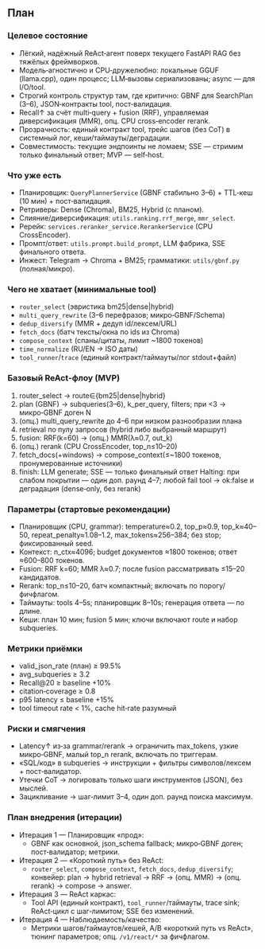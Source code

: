 ## План

### Целевое состояние
- Лёгкий, надёжный ReAct‑агент поверх текущего FastAPI RAG без тяжёлых фреймворков.
- Модель‑агностично и CPU‑дружелюбно: локальные GGUF (llama.cpp), один процесс; LLM‑вызовы сериализованы; async — для I/O/tool.
- Строгий контроль структур там, где критично: GBNF для SearchPlan (3–6), JSON‑контракты tool, пост‑валидация.
- Recall↑ за счёт multi‑query + fusion (RRF), управляемая диверсификация (MMR), опц. CPU cross‑encoder rerank.
- Прозрачность: единый контракт tool, трейс шагов (без CoT) в системный лог, кеши/таймауты/деградации.
- Совместимость: текущие эндпоинты не ломаем; SSE — стримим только финальный ответ; MVP — self‑host.

### Что уже есть
- Планировщик: `QueryPlannerService` (GBNF стабильно 3–6) + TTL‑кеш (10 мин) + пост‑валидация.
- Ретриверы: Dense (Chroma), BM25, Hybrid (с планом).
- Слияние/диверсификация: `utils.ranking.rrf_merge`, `mmr_select`.
- Ререйк: `services.reranker_service.RerankerService` (CPU CrossEncoder).
- Промпт/ответ: `utils.prompt.build_prompt`, LLM фабрика, SSE финального ответа.
- Инжест: Telegram → Chroma + BM25; грамматики: `utils/gbnf.py` (полная/микро).

### Чего не хватает (минимальные tool)
- `router_select` (эвристика bm25|dense|hybrid)
- `multi_query_rewrite` (3–6 перефразов; микро‑GBNF/Schema)
- `dedup_diversify` (MMR + дедуп id/лексем/URL)
- `fetch_docs` (батч тексты/окна по ids из Chroma)
- `compose_context` (спаны/цитаты, лимит ~1800 токенов)
- `time_normalize` (RU/EN → ISO даты)
- `tool_runner`/`trace` (единый контракт/таймауты/лог stdout+файл)

### Базовый ReAct‑флоу (MVP)
1) router_select → route∈{bm25|dense|hybrid}
2) plan (GBNF) → subqueries(3–6), k_per_query, filters; при <3 → микро‑GBNF доген N
3) (опц.) multi_query_rewrite до 4–6 при низком разнообразии плана
4) retrieval по пулу запросов (hybrid либо выбранный маршрут)
5) fusion: RRF(k=60) → (опц.) MMR(λ≈0.7, out_k)
6) (опц.) rerank (CPU CrossEncoder, top_n≤10–20)
7) fetch_docs(+windows) → compose_context(≤~1800 токенов, пронумерованные источники)
8) finish: LLM generate; SSE — только финальный ответ
Halting: при слабом покрытии — один доп. раунд 4–7; любой fail tool → ok:false и деградация (dense‑only, без rerank)

### Параметры (стартовые рекомендации)
- Планировщик (CPU, grammar): temperature≈0.2, top_p≈0.9, top_k≈40–50, repeat_penalty≈1.08–1.2, max_tokens≈256–384; без stop; фиксированный seed.
- Контекст: n_ctx≈4096; budget документов ≈1800 токенов; ответ ≈600–800 токенов.
- Fusion: RRF k=60; MMR λ≈0.7; после fusion рассматривать ≤15–20 кандидатов.
- Rerank: top_n≤10–20, батч компактный; включать по порогу/фичфлагом.
- Таймауты: tools 4–5s; планировщик 8–10s; генерация ответа — по длине.
- Кеши: план 10 мин; fusion 5 мин; ключи включают route и набор subqueries.

### Метрики приёмки
- valid_json_rate (план) ≥ 99.5%
- avg_subqueries ≥ 3.2
- Recall@20 ≥ baseline +10%
- citation‑coverage ≥ 0.8
- p95 latency ≤ baseline +15%
- tool timeout rate < 1%, cache hit‑rate разумный

### Риски и смягчения
- Latency↑ из‑за grammar/rerank → ограничить max_tokens, узкие микро‑GBNF, малый top_n rerank, включать по триггерам.
- «SQL/код» в subqueries → инструкции + фильтры символов/лексем + пост‑валидатор.
- Утечки CoT → логировать только шаги инструментов (JSON), без мыслей.
- Зацикливание → шаг‑лимит 3–4, один доп. раунд поиска максимум.

### План внедрения (итерации)
- Итерация 1 — Планировщик «прод»:
  - GBNF как основной, json_schema fallback; микро‑GBNF доген; пост‑валидатор; метрики.
- Итерация 2 — «Короткий путь» без ReAct:
  - `router_select`, `compose_context`, `fetch_docs`, `dedup_diversify`; конвейер: plan → hybrid retrieval → RRF → (опц. MMR) → (опц. rerank) → compose → answer.
- Итерация 3 — ReAct каркас:
  - Tool API (единый контракт), `tool_runner`/таймауты, trace sink; ReAct‑цикл с шаг‑лимитом; SSE без изменений.
- Итерация 4 — Наблюдаемость/качество:
  - Метрики шагов/таймаутов/кешей, A/B «короткий путь vs ReAct», тюнинг параметров; опц. `/v1/react/*` за фичфлагом.

